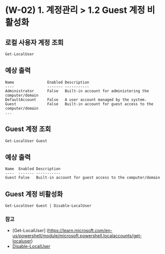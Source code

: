 # (W-02) 1. 계정관리 > 1.2 Guest 계정 비활성화

## 로컬 사용자 계정 조회

```
Get-LocalUser
```

## 예상 출력
```
Name               Enabled Description
----               ------- -----------
Administrator      False   Built-in account for administering the computer/domain
DefaultAccount     False   A user account managed by the system.
Guest              False   Built-in account for guest access to the computer/domain
...
```

## Guest 계정 조회
```
Get-LocalUser Guest
```

## 예상 출력
```
Name  Enabled Description
----  ------- -----------
Guest False   Built-in account for guest access to the computer/domain
```

## Guest 계정 비활성화
```
Get-LocalUser Guest | Disable-LocalUser
```

### 참고
- [Get-LocalUser] (https://learn.microsoft.com/en-us/powershell/module/microsoft.powershell.localaccounts/get-localuser)
- [Disable-LocalUser](https://learn.microsoft.com/en-us/powershell/module/microsoft.powershell.localaccounts/disable-localuser)